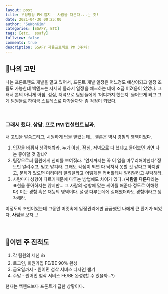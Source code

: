 ```yaml
---
layout: post
title: 우당탕탕 PM 일지 - 사람을 다룬다...는 것!
date: 2021-04-30 00:25:00
author: "SeWonKim"
categories: [SSAFY, ETC]
tags: [etc,  ssafy]
fullview: false
comments: true
description: SSAFY 자율프로젝트 PM 3주차!
---
```



## 🍔나의 고민

나는 프론트엔드 개발을 맡고 있어서, 프론트 개발 일정은 어느정도 예상이되고 일정 조율도 가능한데 백엔드는 자세히 몰라서 일정을 체크하는 데에 조금 어려움이 있었다. 그래서 본의 아니게 아침, 점심, 저녁으로 팀원들에게 '어디까지 했는지' 물어보게 되고 그게 팀원들로 하여금 스트레스로 다가올까봐 좀 걱정이 되었다.


&nbsp;

### 그래서 했다. 상담. 프로 PM 컨설턴트님과.

내 고민을 말씀드리고, 시원하게 답을 받았는데... 결론은 역시 경험의 영역이었다.

1. 입장을 바꿔서 생각해봐라. 누가 아침, 점심, 저녁으로 다 했냐고 물어보면 과연 나는 좋아할 것 같냐?
2. 팀장으로써 팀원에게 신뢰를 보여줘라. '언제까지는 꼭 이 일을 마무리해야한다' 정도만 알려주고, 믿고 맡겨라. 그래도 걱정이 되면 다 닥쳐서 못할 것 같다고 하지말고, 문제가 있으면 미리미리 알려달라고 어떻게든 커버할테니 알려달라고 부탁해라.
3. 사람마다 성향이 다르기때문에 다루는 방법에도 차이가 있다. (**사람을 다룬다**라는 표현을 좋아하지는 않지만... 그 사람의 성향에 맞는 케어를 해준다 정도로 이해했다) 이는 경험 혹은 재능의 영역이다. 설령 다루는데에 실패했더라도 경험이라고 생각해라.

이정도의 조언이었는데 그동안 머릿속에 일정관리에만 급급했던 나에게 큰 환기가 되었다. **사람**을 보자...!

&nbsp;
&nbsp;


## 🍟이번 주 진척도 

1. 각 팀원의 세션 👍
2. 로그인, 회원가입 FE/BE 90% 완성
3. 금요일까지 - 원어민 첨삭 서비스 디자인 뽑기
4. 주말 - 원어민 첨삭 서비스 FE/BE 완성(할 수 있을까...?)


현재는 백엔드보다 프론트가 급한 상황이다.

&nbsp;
&nbsp;
